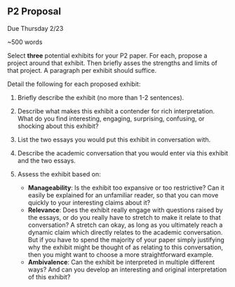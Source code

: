 ## P2 Proposal

Due Thursday 2/23

~500 words

Select **three** potential exhibits for your P2 paper. For each, propose a project around that exhibit. Then briefly asses the strengths and limits of that project. A paragraph per exhibit should suffice.

Detail the following for each proposed exhibit:

1. Briefly describe the exhibit (no more than 1-2 sentences).

2. Describe what makes this exhibit a contender for rich interpretation. What do you find interesting, engaging, surprising, confusing, or shocking about this exhibit?

3. List the two essays you would put this exhibit in conversation with. 

4. Describe the academic conversation that you would enter via this exhibit and the two essays.

5. Assess the exhibit based on:
    - **Manageability**: Is the exhibit too expansive or too restrictive? Can it easily be explained for an unfamiliar reader, so that you can move quickly to your interesting claims about it?
    - **Relevance**: Does the exhibit really engage with questions raised by the essays, or do you really have to stretch to make it relate to that conversation? A stretch can okay, as long as you ultimately reach a dynamic claim which directly relates to the academic conversation. But if you have to spend the majority of your paper simply justifying why the exhibit might be thought of as relating to this conversation, then you might want to choose a more straightforward example.
    - **Ambivalence**: Can the exhibit be interpreted in multiple different ways? And can you develop an interesting and original interpretation of this exhibit?
